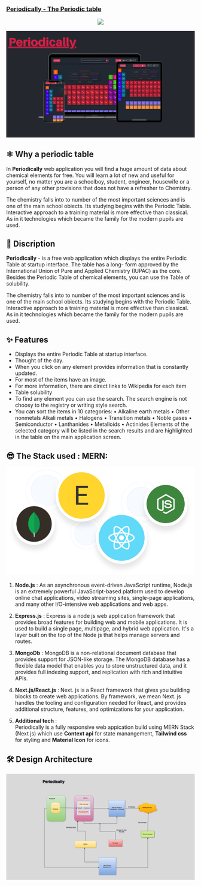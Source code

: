### [Periodically - The Periodic table](https://periodically-webapp.vercel.app/)
<p align="center">
<img src="https://img.shields.io/badge/Author-@HarshKumarraghav-critical" />
</p>

![Periodically](public/periodically_design.png)


## ⚛️ Why a periodic table
In **Periodically** web application you will find a huge amount of data about chemical elements for free. You will learn a lot of new and useful for yourself, no matter you are a schoolboy, student, engineer, housewife or a person of any other provisions that does not have a refresher to Chemistry.

The chemistry falls into to number of the most important sciences and is one of the main school obiects.
Its studying begins with the Periodic Table. Interactive approach to a training material is more effective than classical. As in it
technologies which became the family for the modern pupils are used.


## 📌 Discription 

**Periodically** - is a free web application which displays the entire Periodic Table at startup interface. The table has a long-
form approved by the International Union of Pure and Applied Chemistry (IUPAC) as the core. Besides the Periodic Table of
chemical elements, you can use the Table of solubility.

The chemistry falls into to number of the most important sciences and is one of the main school obiects.
Its studying begins with the Periodic Table. Interactive approach to a training material is more effective than classical. As in it
technologies which became the family for the modern pupils are used.


## ✨ Features
- Displays the entire Periodic Table at startup interface.
- Thought of the day.
- When you click on any element provides information that is constantly updated.
- For most of the items have an image.
- For more information, there are direct links to Wikipedia for each item
- Table solubility
- To find any element you can use the search. The search engine is not choosy to the registry or writing style search.
- You can sort the items in 10 categories:
• Alkaline earth metals
• Other nonmetals
Alkali metals
• Halogens
• Transition metals
• Noble gases
• Semiconductor
• Lanthanides
• Metalloids
• Actinides
Elements of the selected category will be listed in the search results and are highlighted in the table on the main application
screen.

## 😎 The Stack used : MERN:
![Periodically](public/mern.png)

 1. **Node.js** : 
As an asynchronous event-driven JavaScript runtime, Node.js is an extremely powerful JavaScript-based platform used to develop online chat applications, video streaming sites, single-page applications, and many other I/O-intensive web applications and web apps. 

 2. **Express.js** : 
Express is a node js web application framework that provides broad features for building web and mobile applications. It is used to build a single page, multipage, and hybrid web application.
It's a layer built on the top of the Node js that helps manage servers and routes. 

3. **MongoDb** : 
MongoDB is a non-relational document database that provides support for JSON-like storage. The MongoDB database has a flexible data model that enables you to store unstructured data, and it provides full indexing support, and replication with rich and intuitive APIs. 

4. **Next.js/React.js** : 
Next. js is a React framework that gives you building blocks to create web applications. By framework, we mean Next. js handles the tooling and configuration needed for React, and provides additional structure, features, and optimizations for your application.

5. **Additional tech** :  
 Periodically is a fully responsive web appication build using MERN Stack (Next js) which use **Context api** for state manangement, **Tailwind css** for styling and **Material Icon** for icons.
 
## 🛠️  Design Architecture

![Periodically](public/design_arc.png)

<!-- # How to Contribute

## Prerequisites

Make sure you have the following prerequisites installed on your operating system before you start contributing:

- [Nodejs and npm](https://nodejs.org/en/)

  To verify run:

  ```
  node -v
  ```

  ```
  npm -v
  ```

## Set up your Local Development Environment

Follow the following instructions to start contributing.

**1.** Fork [this](https://github.com/theplayer9/Crypto-Cosmos) repository.

**2.** Clone your forked copy of the project.

```
git clone https://github.com/<your-github-username>/Crypto-Cosmos.git
```

**3.** Navigate to the project directory.

```
cd Crypto-Cosmos
```

**4.** Add a reference(remote) to the original repository.

```
git remote add upstream https://github.com/theplayer9/Crypto-Cosmos.git
```

**5.** Check the remotes for this repository.

```
git remote -v
```

**6.** Always take a pull from the upstream repository to your master branch to keep it at par with the main project (updated repository).

```
  git pull upstream master
```

**7.** Create a new branch.

```
  git checkout -b <your_branch_name>
```

**8.** Install the dependencies for running the site.

```
  npm i
```

**9.** Make the desired changes.

**10.** Run the site locally to preview changes.

```
  npm start
```

**11.** Track your changes.

```
  git add .
```

**12.** Commit your changes. While contributing to this project, you can use signing-off-on-commits for each commit you make.

```
  git commit --signoff -m "<commit subject>"
```

or you could go with the shorter format for the same, as shown below.

```
  git commit -s -m "<commit subject>"
```

**13.** While you are working on your branch, other developers may update the `master` branch with their branch. This action means your branch is now out of date with the `master` branch and missing content. So to fetch the new changes, follow along:

```
  git checkout master
  git fetch origin master
  git merge upstream/master
  git push origin
```

Now you need to merge the `master` branch into your branch. This can be done in the following way:

```
  git checkout <your_branch_name>
  git merge master
```

**14.** Push the committed changes in your feature branch to your remote repo.

```
  git push -u origin <your_branch_name>
```

**15.** Once you’ve committed and pushed all of your changes to GitHub, go to the page for your fork on GitHub, select your development branch, and click the pull request button. Please ensure that you compare your feature branch to the desired branch of the repo you are supposed to make a PR to. If you need to make any adjustments to your pull request, just push the updates to GitHub. Your pull request will automatically track the changes in your development branch and update it.

## 🥁 Features

- Displays the latest updates about the top 100 cryptocurrencies like its market cap, current price, the percentage change in the last 24 hours, profit, etc.
- Shows the behavior of any crypto in chart form with all the stats alongside.
- May choose any among the two currencies i.e INR and USD.
- Can track the growth/fall of any crypto upto last 1 year and display it.

## Scope Of Impovement

- Authentication
- Personalized crypto cart for every user. -->
